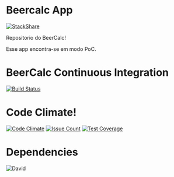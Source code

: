 # Beercalc App
[![StackShare](http://img.shields.io/badge/tech-stack-0690fa.svg?style=flat)](http://stackshare.io/WandersonAlves/beercalc-stack)

Repositorio do BeerCalc!

Esse app encontra-se em modo PoC.

# BeerCalc Continuous Integration
[![Build Status](https://travis-ci.org/WandersonAlves/beercalc.svg?branch=master)](https://travis-ci.org/WandersonAlves/beercalc)

# Code Climate!
[![Code Climate](https://codeclimate.com/github/WandersonAlves/beercalc/badges/gpa.svg)](https://codeclimate.com/github/WandersonAlves/beercalc)
[![Issue Count](https://codeclimate.com/github/WandersonAlves/beercalc/badges/issue_count.svg)](https://codeclimate.com/github/WandersonAlves/beercalc)
[![Test Coverage](https://codeclimate.com/github/WandersonAlves/beercalc/badges/coverage.svg)](https://codeclimate.com/github/WandersonAlves/beercalc/coverage)

# Dependencies
![David](https://david-dm.org/WandersonAlves/beercalc.svg)
